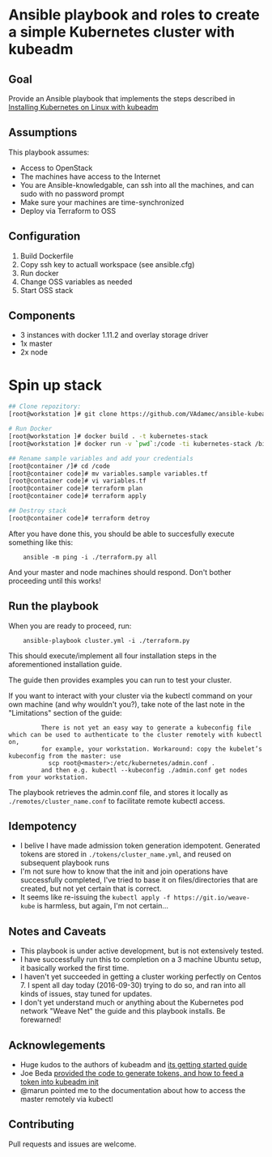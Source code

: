 # Ansible playbook and roles to create a simple Kubernetes cluster with kubeadm

## Goal

Provide an Ansible playbook that implements the steps described in [Installing Kubernetes on Linux with kubeadm](http://kubernetes.io/docs/getting-started-guides/kubeadm/)

## Assumptions

This playbook assumes: 

* Access to OpenStack
* The machines have access to the Internet
* You are Ansible-knowledgable, can ssh into all the machines, and can sudo with no password prompt
* Make sure your machines are time-synchronized
* Deploy via Terraform to OSS

## Configuration

1. Build Dockerfile
2. Copy ssh key to actuall workspace (see ansible.cfg)
3. Run docker
3. Change OSS variables as needed
4. Start OSS stack

## Components
- 3 instances with docker 1.11.2 and overlay storage driver
 - 1x master
 - 2x node

# Spin up stack

```bash
## Clone repozitory:
[root@workstation ]# git clone https://github.com/VAdamec/ansible-kubeadm-cluster

# Run Docker
[root@workstation ]# docker build . -t kubernetes-stack
[root@workstation ]# docker run -v `pwd`:/code -ti kubernetes-stack /bin/bash

## Rename sample variables and add your credentials
[root@container /]# cd /code
[root@container code]# mv variables.sample variables.tf
[root@container code]# vi variables.tf
[root@container code]# terraform plan
[root@container code]# terraform apply

## Destroy stack
[root@container code]# terraform detroy
```

After you have done this, you should be able to succesfully execute something like this:

```
    ansible -m ping -i ./terraform.py all
```

And your master and node machines should respond.  Don't bother proceeding until this works!

## Run the playbook

When you are ready to proceed, run:

```
    ansible-playbook cluster.yml -i ./terraform.py
```

This should execute/implement all four installation steps in the aforementioned installation guide.

The guide then provides examples you can run to test your cluster.

If you want to interact with your cluster via the kubectl command on your own machine (and why wouldn't you?), take note of the last note in the "Limitations" section of the guide:

```
         There is not yet an easy way to generate a kubeconfig file which can be used to authenticate to the cluster remotely with kubectl on, 
         for example, your workstation. Workaround: copy the kubelet’s kubeconfig from the master: use 
           scp root@<master>:/etc/kubernetes/admin.conf . 
         and then e.g. kubectl --kubeconfig ./admin.conf get nodes from your workstation.
```

The playbook retrieves the admin.conf file, and stores it locally as ```./remotes/cluster_name.conf``` to facilitate remote kubectl access.

## Idempotency

* I belive I have made admission token generation idempotent. Generated tokens are stored in ```./tokens/cluster_name.yml```, and reused on subsequent playbook runs
* I'm not sure how to know that the init and join operations have successfully completed, I've tried to base it on files/directories that are created, but not yet certain that is correct.
* It seems like re-issuing the ```kubectl apply -f https://git.io/weave-kube``` is harmless, but again, I'm not certain...


## Notes and Caveats

* This playbook is under active development, but is not extensively tested.
* I have successfully run this to completion on a 3 machine Ubuntu setup, it basically worked the first time.
* I haven't yet succeeded in getting a cluster working perfectly on Centos 7. I spent all day today (2016-09-30) trying to do so, and ran into all kinds of issues, stay tuned for updates.
* I don't yet understand much or anything about the Kubernetes pod network "Weave Net" the guide and this playbook installs.  Be forewarned!

## Acknowlegements

* Huge kudos to the authors of kubeadm and [its getting started guide](http://kubernetes.io/docs/getting-started-guides/kubeadm/)
* Joe Beda [provided the code to generate tokens, and how to feed a token into kubeadm init](https://github.com/upmc-enterprises/kubeadm-aws/issues/1)
* @marun pointed me to the documentation about how to access the master remotely via kubectl

## Contributing

Pull requests and issues are welcome.












